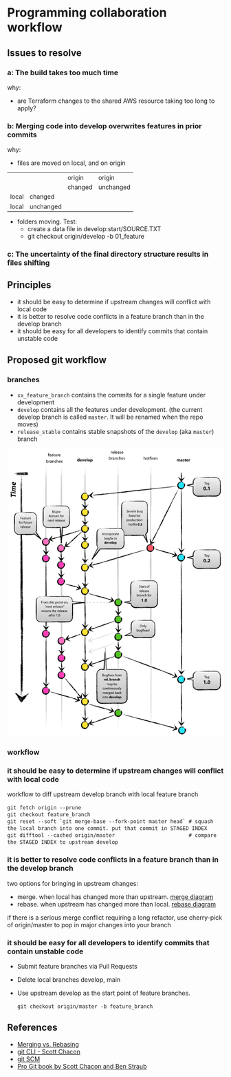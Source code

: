 # Programming collaboration workflow

## Issues to resolve

### a: The build takes too much time

why:

- are Terraform changes to the shared AWS resource taking too long to apply?

### b: Merging code into develop overwrites features in prior commits

why:

- files are moved on local, and on origin

|       |            |          |            |
|-------|------------|----------|------------|
|       |            | origin   | origin     |
|       |            | changed  | unchanged  |
| local | changed    |          |            |
| local | unchanged  |          |            |

- folders moving. Test:
  - create a data file in develop:start/SOURCE.TXT
  - git checkout origin/develop -b 01_feature

### c: The uncertainty of the final directory structure results in files shifting

## Principles

- it should be easy to determine if upstream changes will conflict with local code
- it is better to resolve code conflicts in a feature branch than in the develop branch
- it should be easy for all developers to identify commits that contain unstable code

## Proposed git workflow

### branches

- `xx_feature_branch` contains the commits for a single feature under development
- `develop` contains all the features under development. (the current develop branch is called  `master`. It will be renamed when the repo moves)
- `release_stable` contains stable snapshots of the `develop` (aka `master`) branch

![Git Flow Branching Model](git-flow-model.png)

### workflow

### it should be easy to determine if upstream changes will conflict with local code

workflow to diff upstream develop branch with local feature branch

```shell
git fetch origin --prune
git checkout feature_branch
git reset --soft `git merge-base --fork-point master head` # squash the local branch into one commit. put that commit in STAGED INDEX
git difftool --cached origin/master                        # compare the STAGED INDEX to upstream develop
```

### it is better to resolve code conflicts in a feature branch than in the develop branch

two options for bringing in upstream changes:

- merge. when local has changed more than upstream. [merge diagram](dia-merge.png)
- rebase. when upstream has changed more than local. [rebase diagram](dia-rebase.png)

if there is a serious merge conflict requiring a long refactor, use cherry-pick of origin/master to pop in major changes into your branch

### it should be easy for all developers to identify commits that contain unstable code

- Submit feature branches via Pull Requests
- Delete local branches develop, main
- Use upstream develop as the start point of feature branches.

  ```shell
  git checkout origin/master -b feature_branch
  ```

## References

- [Merging vs. Rebasing](https://www.atlassian.com/git/tutorials/merging-vs-rebasing)
- [git CLI - Scott Chacon](http://schacon.github.io/git/git.html)
- [git SCM](https://git-scm.com/)
- [Pro Git book by Scott Chacon and Ben Straub](https://git-scm.com/book/en/v2)
